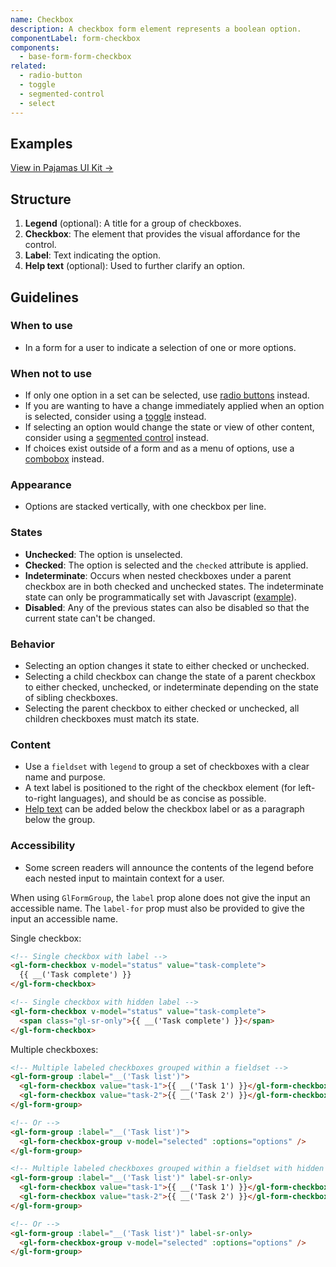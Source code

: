 ```yaml
---
name: Checkbox
description: A checkbox form element represents a boolean option.
componentLabel: form-checkbox
components:
  - base-form-form-checkbox
related:
  - radio-button
  - toggle
  - segmented-control
  - select
---
```


## Examples

<story-viewer component="base-form-form-checkbox" title="Checkbox states"></story-viewer>

<story-viewer component="base-form-form-checkbox-tree" title="Checkbox tree"></story-viewer>

[View in Pajamas UI Kit →](https://www.figma.com/file/qEddyqCrI7kPSBjGmwkZzQ/%F0%9F%93%99-Component-library?type=design&node-id=49840-75722&mode=design)

## Structure

<figure-img alt="Numbered diagram of a checkbox structure" label="Checkbox structure" src="/img/checkbox-structure.svg"></figure-img>

1. **Legend** (optional): A title for a group of checkboxes.
1. **Checkbox**: The element that provides the visual affordance for the control.
1. **Label**: Text indicating the option.
1. **Help text** (optional): Used to further clarify an option.

## Guidelines

### When to use

- In a form for a user to indicate a selection of one or more options.

### When not to use

- If only one option in a set can be selected, use [radio buttons](/components/radio-button) instead.
- If you are wanting to have a change immediately applied when an option is selected, consider using a [toggle](/components/toggle) instead.
- If selecting an option would change the state or view of other content, consider using a [segmented control](/components/segmented-control) instead.
- If choices exist outside of a form and as a menu of options, use a [combobox](/components/dropdown-combobox) instead.

### Appearance

- Options are stacked vertically, with one checkbox per line.

### States

- **Unchecked**: The option is unselected.
- **Checked**: The option is selected and the `checked` attribute is applied.
- **Indeterminate**: Occurs when nested checkboxes under a parent checkbox are in both checked and unchecked states. The indeterminate state can only be programmatically set with Javascript ([example](https://developer.mozilla.org/en-US/docs/Web/HTML/Element/input/checkbox#indeterminate_state_checkboxes)).
- **Disabled**: Any of the previous states can also be disabled so that the current state can't be changed.

### Behavior

- Selecting an option changes it state to either checked or unchecked.
- Selecting a child checkbox can change the state of a parent checkbox to either checked, unchecked, or indeterminate depending on the state of sibling checkboxes.
- Selecting the parent checkbox to either checked or unchecked, all children checkboxes must match its state.

### Content

- Use a `fieldset` with `legend` to group a set of checkboxes with a clear name and purpose.
- A text label is positioned to the right of the checkbox element (for left-to-right languages), and should be as concise as possible.
- [Help text](/patterns/forms#text) can be added below the checkbox label or as a paragraph below the group.

### Accessibility

- Some screen readers will announce the contents of the legend before each nested input to maintain context for a user.

When using `GlFormGroup`, the `label` prop alone does not give the input an accessible name.
The `label-for` prop must also be provided to give the input an accessible name.

Single checkbox:

```html
<!-- Single checkbox with label -->
<gl-form-checkbox v-model="status" value="task-complete">
  {{ __('Task complete') }}
</gl-form-checkbox>

<!-- Single checkbox with hidden label -->
<gl-form-checkbox v-model="status" value="task-complete">
  <span class="gl-sr-only">{{ __('Task complete') }}</span>
</gl-form-checkbox>
```

Multiple checkboxes:

```html
<!-- Multiple labeled checkboxes grouped within a fieldset -->
<gl-form-group :label="__('Task list')">
  <gl-form-checkbox value="task-1">{{ __('Task 1') }}</gl-form-checkbox>
  <gl-form-checkbox value="task-2">{{ __('Task 2') }}</gl-form-checkbox>
</gl-form-group>

<!-- Or -->
<gl-form-group :label="__('Task list')">
  <gl-form-checkbox-group v-model="selected" :options="options" />
</gl-form-group>

<!-- Multiple labeled checkboxes grouped within a fieldset with hidden legend -->
<gl-form-group :label="__('Task list')" label-sr-only>
  <gl-form-checkbox value="task-1">{{ __('Task 1') }}</gl-form-checkbox>
  <gl-form-checkbox value="task-2">{{ __('Task 2') }}</gl-form-checkbox>
</gl-form-group>

<!-- Or -->
<gl-form-group :label="__('Task list')" label-sr-only>
  <gl-form-checkbox-group v-model="selected" :options="options" />
</gl-form-group>
```
